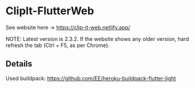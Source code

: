 # ClipIt-FlutterWeb

See website here -> https://clip-it-web.netlify.app/

NOTE: Latest version is 2.3.2. If the website shows any older version, hard refresh the tab (Ctrl + F5, as per Chrome).

## Details

Used buildpack: https://github.com/EE/heroku-buildpack-flutter-light
